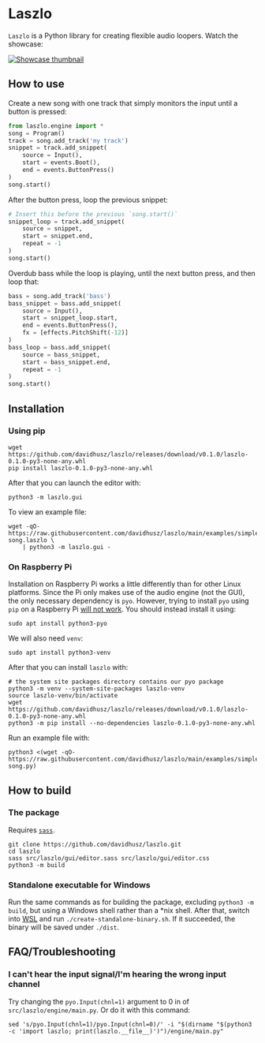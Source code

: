 # Laszlo

`Laszlo` is a Python library for creating flexible audio loopers. Watch the showcase:

[![Showcase thumbnail](https://img.youtube.com/vi/YpCILbPXD2c/hqdefault.jpg)](https://youtu.be/YpCILbPXD2c)

## How to use
Create a new song with one track that simply monitors the input until a button
is pressed:

```python
from laszlo.engine import *
song = Program()
track = song.add_track('my track')
snippet = track.add_snippet(
	source = Input(),
	start = events.Boot(),
	end = events.ButtonPress()
)
song.start()
```

After the button press, loop the previous snippet:

```python
# Insert this before the previous `song.start()`
snippet_loop = track.add_snippet(
	source = snippet,
	start = snippet.end,
	repeat = -1
)
song.start()
```

Overdub bass while the loop is playing, until the next button press, and then
loop that:

```python
bass = song.add_track('bass')
bass_snippet = bass.add_snippet(
	source = Input(),
	start = snippet_loop.start,
	end = events.ButtonPress(),
	fx = [effects.PitchShift(-12)]
)
bass_loop = bass.add_snippet(
	source = bass_snippet,
	start = bass_snippet.end,
	repeat = -1
)
song.start()
```

## Installation
### Using pip

	wget https://github.com/davidhusz/laszlo/releases/download/v0.1.0/laszlo-0.1.0-py3-none-any.whl
	pip install laszlo-0.1.0-py3-none-any.whl

After that you can launch the editor with:

	python3 -m laszlo.gui

To view an example file:

	wget -qO- https://raw.githubusercontent.com/davidhusz/laszlo/main/examples/simple-song.laszlo \
		| python3 -m laszlo.gui -

### On Raspberry Pi
Installation on Raspberry Pi works a little differently than for other Linux
platforms. Since the Pi only makes use of the audio engine (not the GUI), the
only necessary dependency is `pyo`. However, trying to install `pyo` using `pip`
on a Raspberry Pi [will not work](https://github.com/belangeo/pyo/issues/161).
You should instead install it using:

	sudo apt install python3-pyo

We will also need `venv`:

	sudo apt install python3-venv

After that you can install `laszlo` with:

	# the system site packages directory contains our pyo package
	python3 -m venv --system-site-packages laszlo-venv
	source laszlo-venv/bin/activate
	wget https://github.com/davidhusz/laszlo/releases/download/v0.1.0/laszlo-0.1.0-py3-none-any.whl
	python3 -m pip install --no-dependencies laszlo-0.1.0-py3-none-any.whl

Run an example file with:

	python3 <(wget -qO- https://raw.githubusercontent.com/davidhusz/laszlo/main/examples/simple-song.py)

## How to build
### The package
Requires [`sass`](https://sass-lang.com/install).

	git clone https://github.com/davidhusz/laszlo.git
	cd laszlo
	sass src/laszlo/gui/editor.sass src/laszlo/gui/editor.css
	python3 -m build

### Standalone executable for Windows
Run the same commands as for building the package, excluding `python3 -m build`,
but using a Windows shell rather than a *nix shell. After that, switch into
[WSL](https://ubuntu.com/wsl) and run `./create-standalone-binary.sh`. If it
succeeded, the binary will be saved under `./dist`.

## FAQ/Troubleshooting
### I can't hear the input signal/I'm hearing the wrong input channel
Try changing the `pyo.Input(chnl=1)` argument to 0 in of
`src/laszlo/engine/main.py`. Or do it with this command:

	sed 's/pyo.Input(chnl=1)/pyo.Input(chnl=0)/' -i "$(dirname "$(python3 -c 'import laszlo; print(laszlo.__file__)')")/engine/main.py"
